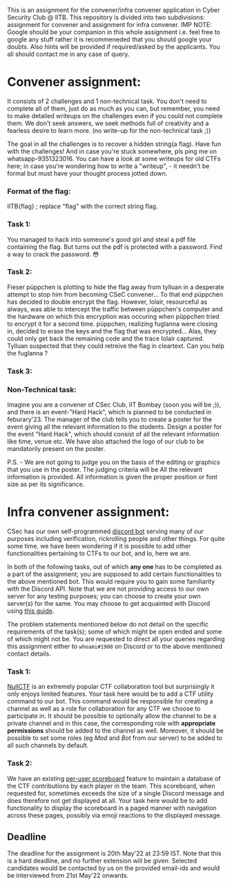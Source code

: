 This is an assignment for the convener/infra convener application in Cyber Security Club @ IITB. This repository is divided into two subdivisions: assignment for convener and assignment for infra convener. IMP NOTE: Google should be your companion in this whole assignment i.e. feel free to google any stuff rather it is recommeneded that you should google your doubts. Also hints will be provided if required/asked by the applicants. You all should contact me in any case of query.

# Convener assignment:
It consists of 2 challenges and 1 non-technical task. You don't need to complete all of them, just do as much as you can, but remember, you need to make detailed writeups on the challenges even if you could not complete them. We don't seek answers, we seek methods full of creativity and a fearless desire to learn more. (no write-up for the non-technical task ;))

The goal in all the challenges is to recover a hidden string(a flag). Have fun with the challenges! And in case you're stuck somewhere, pls ping me on whatsapp-9351323016.
You can have a look at some writeups for old CTFs here; in case you're wondering how to write a "writeup", - it needn't be formal but must have your thought process jotted down.

### Format of the flag:
IITB{flag} ; replace "flag" with the correct string flag.

### Task 1:
You managed to hack into someone's good girl and steal a pdf file containing the flag. But turns out the pdf is protected with a password. Find a way to crack the password. 😳
### Task 2:
Fieser püppchen is plotting to hide the flag away from tylluan in a desperate attempt to stop him from becoming CSeC convener...
To that end püppchen has decided to double encrypt the flag. However, Iolair, resourceful as always, was able to intercept the traffic between püppchen's computer and the hardware on which this encryption was occuring when püppchen tried to encrypt it for a second time.
püppchen, realizing fuglanna were closing in, decided to erase the keys and the flag that was encrypted... Alas, they could only get back the remaining code and the 
trace Iolair captured. Tylluan suspected that they could retreive the flag in cleartext. Can you help the fuglanna ?
### Task 3:
### Non-Technical task:
Imagine you are a convener of CSec Club, IIT Bombay (soon you will be ;)), and there is an event-"Hard Hack", which is planned to be conducted in feburary'23. The manager of the club tells you to create a poster for the event giving all the relevant information to the students. Design a poster for the event "Hard Hack", which should consist of all the relevant information like time, venue etc. We have also attached the logo of our club to be mandatorily present on the poster.

P.S. - We are not going to judge you on the basis of the editing or graphics that you use in the poster. The judging criteria will be
All the relevant information is provided.
All information is given the proper position or font size as per its significance.

# Infra convener assignment:
CSec has our own self-programmed [discord bot](csec_bot) serving many of our purposes including verification, rickrolling people and other things. For quite some time, we have been wondering if it is possible to add other functionalities pertaining to CTFs to our bot, and lo, here we are.

In both of the following tasks, out of which **any one** has to be completed as a part of the assignment; you are supposed to add certain functionalities to the above mentioned bot. This would require you to gain some familiarity with the Discord API. Note that we are not providing access to our own server for any testing purposes; you can choose to create your own server(s) for the same. You may choose to get acquainted with Discord using [this guide](https://discordjs.guide/#before-you-begin). 

The problem statements mentioned below do not detail on the specific requirements of the task(s); some of which might be open ended and some of which might not be. You are requested to direct all your queries regarding this assignment either to `whoami#1900` on Discord or to the above mentioned contact details.

### Task 1:
[NullCTF](https://github.com/NullPxl/NullCTF) is an extremely popular CTF collaboration tool but surprisingly it only enjoys limited features. Your task here would be to add a CTF utility command to our bot. This command would be responsible for creating a channel as well as a role for collaboration for any CTF we choose to participate in. It should be possible to optionally allow the channel to be a private channel and in this case, the corresponding role with **appropriate permissions** should be added to the channel as well. Moreover, it should be possible to set some roles (eg *Mod* and *Bot* from our server) to be added to all such channels by default.

### Task 2:
We have an existing [per-user scoreboard](csec_bot/commands/scoreboard.js) feature to maintain a database of the CTF contributions by each player in the team. This scoreboard, when requested for, sometimes exceeds the size of a single Discord message and does therefore not get displayed at all. Your task here would be to add functionality to display the scoreboard in a paged manner with navigation across these pages, possibly via emoji reactions to the displayed message.

## Deadline
The deadline for the assignment is 20th May'22 at 23:59 IST. Note that this is a hard deadline, and no further extension will be given. Selected candidates would be contacted by us on the provided email-ids and would be interviewed from 21st May'22 onwards.
